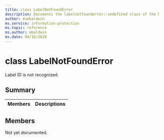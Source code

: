 ```yaml
---
title: class LabelNotFoundError 
description: Documents the labelnotfounderror::undefined class of the Microsoft Information Protection (MIP) SDK.
author: msmbaldwin
ms.service: information-protection
ms.topic: reference
ms.author: mbaldwin
ms.date: 04/16/2020
---
```


# class LabelNotFoundError 
Label ID is not recognized.
  
## Summary
 Members                        | Descriptions                                
--------------------------------|---------------------------------------------
  
## Members
Not yet documented.

